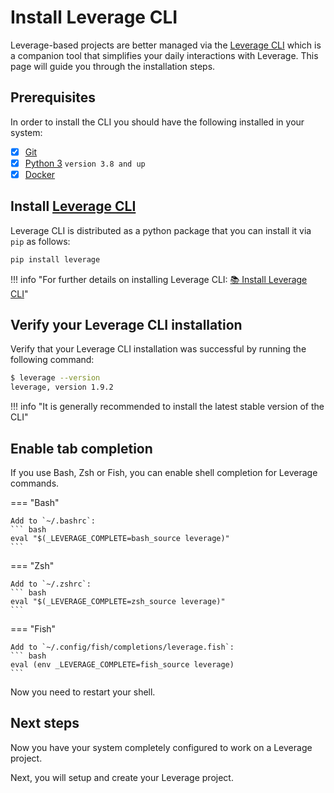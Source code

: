# Install Leverage CLI
Leverage-based projects are better managed via the [Leverage CLI](/user-guide/leverage-cli/overview/) which is a companion tool that simplifies your daily interactions with Leverage. This page will guide you through the installation steps.

## Prerequisites
In order to install the CLI you should have the following installed in your system:

- [X] [Git](https://git-scm.com/)
- [X] [Python 3](https://www.python.org/) `version 3.8 and up`
- [X] [Docker](https://docs.docker.com/engine/install/)

## Install [Leverage CLI](/user-guide/leverage-cli/overview/)
Leverage CLI is distributed as a python package that you can install it via `pip` as follows:
``` bash
pip install leverage
```

!!! info "For further details on installing Leverage CLI: [:books: Install Leverage CLI](/user-guide/leverage-cli/installation/)"

## Verify your Leverage CLI installation
Verify that your Leverage CLI installation was successful by running the following command:
``` bash
$ leverage --version
leverage, version 1.9.2
```

!!! info "It is generally recommended to install the latest stable version of the CLI"

## Enable tab completion
If you use Bash, Zsh or Fish, you can enable shell completion for Leverage commands.

=== "Bash"

    Add to `~/.bashrc`:
    ``` bash
    eval "$(_LEVERAGE_COMPLETE=bash_source leverage)"
    ```

=== "Zsh"

    Add to `~/.zshrc`:
    ``` bash
    eval "$(_LEVERAGE_COMPLETE=zsh_source leverage)"
    ```

=== "Fish"

    Add to `~/.config/fish/completions/leverage.fish`:
    ``` bash
    eval (env _LEVERAGE_COMPLETE=fish_source leverage)
    ```

Now you need to restart your shell.

## Next steps
Now you have your system completely configured to work on a Leverage project.

Next, you will setup and create your Leverage project.
